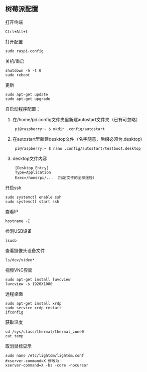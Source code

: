 ## 树莓派配置

打开终端

	Ctrl+Alt+t

打开配置

	sudo raspi-config

关机/重启

	shutdown -h -t 0
	sudo reboot

更新

	sudo apt-get update
	sudo apt-get upgrade

自启动程序配置：

1. 在/home/pi/.config文件夹里新建autostart文件夹（已有可忽略）

		pi@raspberry:~ $ mkdir .config/autostart

2. 在autostart里新建desktop文件（名字随意，后缀必须为.desktop)

		pi@raspberry:~ $ nano .config/autostart/testboot.desktop

3. desktop文件内容

		[Desktop Entry]
		Type=Application
		Exec=/home/pi/... （指定文件的全部途径）

开启ssh

	sudo systemctl enable ssh 
	sudo systemctl start ssh

查看IP

	hostname -I

检测USB设备

	lsusb

查看摄像头设备文件

	ls/dev/video*

视频VNC界面

	sudo apt-get install luvcview
	luvcview -s 1920X1080

远程桌面

	sudo apt-get install xrdp
	sudo service xrdp restart
	ifconfig

获取温度

	cd /sys/class/thermal/thermal_zone0
	cat temp

取消鼠标显示

	sudo nano /etc/lightdm/lightdm.conf 
	#xserver-command=X 修改为：
	xserver-command=X -bs -core -nocursor